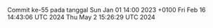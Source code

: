 Commit ke-55 pada tanggal Sun Jan 01 14:00 2023 +0100
Fri Feb 16 14:43:06 UTC 2024
Thu May  2 15:26:29 UTC 2024
